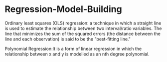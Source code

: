 # Regression-Model-Building
Ordinary least squares (OLS) regression: a technique in which a straight line is used to estimate the relationship between two interval/ratio variables. The line that minimizes the sum of the squared errors (the distance between the line and each observation) is said to be the "best-fitting line."

Polynomial Regression:It is a form of linear regression in which the relationship between x and y is modelled as an nth degree polynomial.
